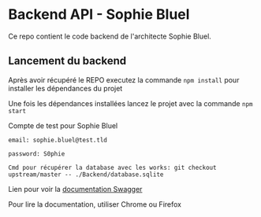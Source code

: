 # Backend API - Sophie Bluel

Ce repo contient le code backend de l'architecte Sophie Bluel.

## Lancement du backend

Après avoir récupéré le REPO executez la commande `npm install` pour installer les dépendances du projet

Une fois les dépendances installées lancez le projet avec la commande `npm start`

Compte de test pour Sophie Bluel

```
email: sophie.bluel@test.tld

password: S0phie

Cmd pour récupérer la database avec les works: git checkout upstream/master -- ./Backend/database.sqlite

```

Lien pour voir la
[documentation Swagger](http://localhost:5678/api-docs/)

Pour lire la documentation, utiliser Chrome ou Firefox
